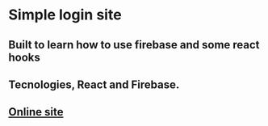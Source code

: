 # Simple login site 

## Built to learn how to use firebase and some react hooks

## Tecnologies, React and Firebase.

## [Online site](https://login-application.netlify.app/)
